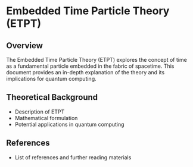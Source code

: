 # Embedded Time Particle Theory (ETPT)

## Overview
The Embedded Time Particle Theory (ETPT) explores the concept of time as a fundamental particle embedded in the fabric of spacetime. This document provides an in-depth explanation of the theory and its implications for quantum computing.

## Theoretical Background
- Description of ETPT
- Mathematical formulation
- Potential applications in quantum computing

## References
- List of references and further reading materials
